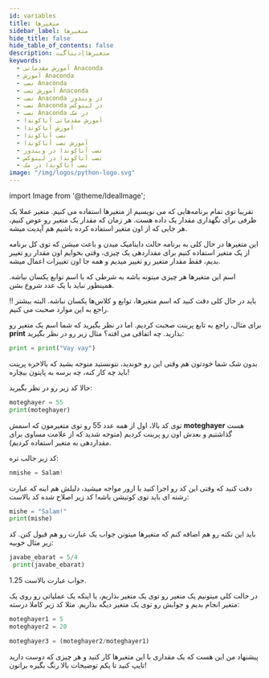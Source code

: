 ```yaml
---
id: variables
title: متغیرها
sidebar_label: متغیرها
hide_title: false
hide_table_of_contents: false
description: متغیرها|دیتاگیت
keywords:
  - آموزش مقدماتی Anaconda
  - آموزش Anaconda
  - نصب Anaconda
  - آموزش نصب Anaconda
  - نصب Anaconda در ویندوز
  - نصب Anaconda در لینوکس
  - نصب Anaconda در مک
  - آموزش مقدماتی آناکوندا
  - آموزش آناکوندا
  - نصب آناکوندا
  - آموزش نصب آناکوندا
  - نصب آناکوندا در ویندوز
  - نصب آناکوندا در لینوکس
  - نصب آناکوندا در مک
image: "/img/logos/python-logo.svg"
---
```


import Image from '@theme/IdealImage';

تقریبا توی تمام برنامه‌هایی که می نویسیم از متغیرها استفاده می کنیم. متغیر عملا یک ظرفی برای نگهداری مقدار یک داده هست. هر زمان که مقدار یک متغیر رو عوض کنیم، هر جایی که از اون متغیر استفاده کرده باشیم هم آپدیت میشه.

این متغیرها در حال کلی به برنامه حالت داینامیک میدن و باعث میشن که توی کل برنامه از یک متغیر استفاده کنیم برای مقداردهی یک چیزی، وقتی بخوایم اون مقدار رو تغییر بدیم، فقط مقدار متغیر رو تغییر میدیم و همه جا اون تغییرات اعمال میشه.

اسم این متغیرها هر چیزی میتونه باشه به شرطی که با اسم توابع یکسان نباشه. همینطور نباید با یک عدد شروع بشن.

!! باید در حال کلی دقت کنید که اسم متغیرها، توابع و کلاس‌ها یکسان نباشه. البته بیشتر راجع به این موارد صحبت می کنیم.

برای مثال، راجع به تابع پرینت صحبت کردیم. اما در نظر بگیرید که شما اسم یک متغیر رو **print** بذارید. چه اتفاقی می افته؟ مثال زیر رو در نظر بگیرید:

```python
print = print("Vay vay")
```
بدون شک شما خودتون هم وقتی این رو خوندید، نتونستید متوجه بشید که بالاخره پرینت باید چه کار کنه، چه برسه به پایتون بیچاره!

حالا کد زیر رو در نظر بگیرید:

```python
moteghayer = 55
print(moteghayer)
```
توی کد بالا، اول از همه عدد 55 رو توی متغیرمون که اسمش **moteghayer** هست گذاشتیم و بعدش اون رو پرینت کردیم (متوجه شدید که از علامت مساوی برای مقداردهی به متغیر استفاده کردیم).

کد زیر جالب تره:

```python
nmishe = Salam!
```
دقت کنید که وقتی این کد رو اجرا کنید با ارور مواجه میشید، دلیلش هم اینه که عبارت رشته ای باید توی کوتیشن باشه! کد زیر اصلاح شده کد بالاست:

```python
mishe = "Salam!"
print(mishe)
 ```
باید این نکته رو هم اضافه کنم که متغیرها میتونن جواب یک عبارت رو هم قبول کنن. کد زیر مثال خوبیه:

```python
javabe_ebarat = 5/4
 print(javabe_ebarat)
 ```
1.25 جواب عبارت بالاست.

در حالت کلی میتونیم یک متغیر رو توی یک متغیر بذاریم، یا اینکه یک عملیاتی رو روی یک متغیر انجام بدیم و جوابش رو توی یک متغیر دیگه بذاریم. مثلا کد زیر کاملا درسته:

```python
moteghayer1 = 5
moteghayer2 = 20 

moteghayer3 = (moteghayer2/moteghayer1)
```
پیشنهاد من این هست که یک مقداری با این متغیرها کار کنید و هر چیزی که دوست دارید تایپ کنید تا یکم توضیحات بالا رنگ بگیره براتون!